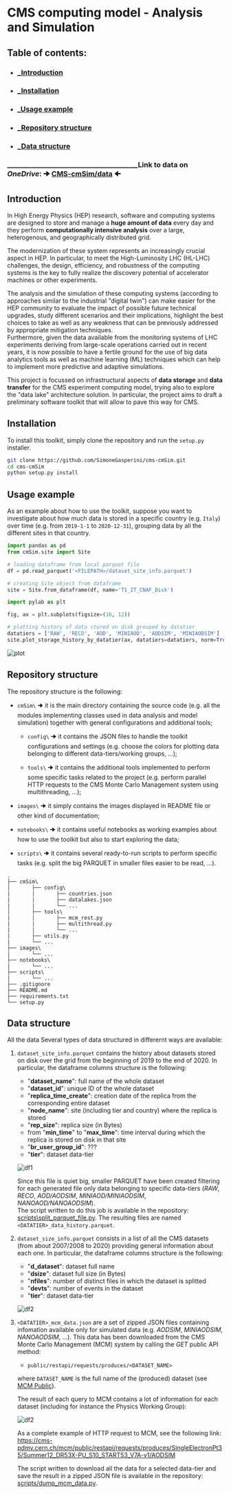 # CMS computing model - Analysis and Simulation

## Table of contents:
- ### [_Introduction](#introduction)
- ### [_Installation](#installation)
- ### [_Usage example](#usage-example)
- ### [_Repository structure](#repository-structure)
- ### [_Data structure](#data-structure)

 ### _______________________________________Link to data on _OneDrive_: 🠊 [CMS-cmSim/data](https://liveunibo-my.sharepoint.com/:f:/g/personal/simone_gasperini2_studio_unibo_it/Eh5PN28-dPxMk8k6xOKacHsBAtPoEHkqk03jwOgqshaB5A?e=0CBqhg) 🠈


## Introduction
In High Energy Physics (HEP) research, software and computing systems are designed to store and manage a **huge amount of data** every day and they perform **computationally intensive analysis** over a large, heterogenous, and geographically distributed grid.

The modernization of these system represents an increasingly crucial aspect in HEP. In particular, to meet the High-Luminosity LHC (HL-LHC) challenges, the design, efficiency, and robustness of the computing systems is the key to fully realize the discovery potential of accelerator machines or other experiments.

The analysis and the simulation of these computing systems (according to approaches similar to the industrial "digital twin") can make easier for the HEP community to evaluate the impact of possible future technical upgrades, study different scenarios and their implications, highlight the best choices to take as well as any weakness that can be previously addressed by appropriate mitigation techniques.\
Furthermore, given the data available from the monitoring systems of LHC experiments deriving from large-scale operations carried out in recent years, it is now possible to have a fertile ground for the use of big data analytics tools as well as machine learning (ML) techniques which can help to implement more predictive and adaptive simulations.

This project is focussed on infrastructural aspects of **data storage** and **data transfer** for the CMS experiment computing model, trying also to explore the "data lake" architecture solution.
In particular, the project aims to draft a preliminary software toolkit that will allow to pave this way for CMS.



## Installation
To install this toolkit, simply clone the repository and run the `setup.py` installer.

```bash
git clone https://github.com/SimoneGasperini/cms-cmSim.git
cd cms-cmSim
python setup.py install
```



## Usage example
As an example about how to use the toolkit, suppose you want to investigate about how much data is stored in a specific country (e.g. `Italy`) over time (e.g. from `2019-1-1` to `2020-12-31`), grouping data by all the different sites in that country.

```python
import pandas as pd
from cmSim.site import Site

# loading dataframe from local parquet file
df = pd.read_parquet('<FILEPATH>/dataset_site_info.parquet')

# creating Site object from dataframe
site = Site.from_dataframe(df, name='T1_IT_CNAF_Disk')
```

```python
import pylab as plt

fig, ax = plt.subplots(figsize=(16, 12))

# plotting history of data stored on disk grouped by datatier
datatiers = ['RAW', 'RECO', 'AOD', 'MINIAOD', 'AODSIM', 'MINIAODSIM']
site.plot_storage_history_by_datatier(ax, datatiers=datatiers, norm=True)
```
![plot](images/example_plot.png)



## Repository structure
The repository structure is the following:

- `cmSim\` 🠊 it is the main directory containing the source code (e.g. all the modules implementing classes used in data analysis and model simulation) together with general configurations and additional tools;

    * `config\` 🠊 it contains the JSON files to handle the toolkit configurations and settings (e.g. choose the colors for plotting data belonging to different data-tiers/working groups, ...);

    * `tools\` 🠊 it contains the additional tools implemented to perform some specific tasks related to the project (e.g. perform parallel HTTP requests to the CMS Monte Carlo Management system using multithreading, ...);

- `images\` 🠊 it simply contains the images displayed in README file or other kind of documentation;

- `notebooks\` 🠊 it contains useful notebooks as working examples about how to use the toolkit but also to start exploring the data;

- `scripts\` 🠊 it contains several ready-to-run scripts to perform specific tasks (e.g. split the big PARQUET in smaller files easier to be read, ...).

```
.
├── cmSim\
│       ├── config\
|       |       ├── countries.json
|       |       ├── datalakes.json
|       |       └── ...
│       ├── tools\
|       |       ├── mcm_rest.py
|       |       ├── multithread.py
|       |       └── ...
|       ├── utils.py
|       └── ...
├── images\
|       └── ...
├── notebooks\
|       └── ...
├── scripts\
|       └── ...
├── .gitignore
├── README.md
├── requirements.txt
└── setup.py
```



## Data structure
All the data Several types of data structured in differernt ways are available:

1) `dataset_site_info.parquet` contains the history about datasets stored on disk over the grid from the beginning of 2019 to the end of 2020. In particular, the dataframe columns structure is the following:
    * "**dataset_name**": full name of the whole dataset
    * "**dataset_id**": unique ID of the whole dataset
    * "**replica_time_create**": creation date of the replica from the corresponding entire dataset
    * "**node_name**": site (including tier and country) where the replica is stored
    * "**rep_size**": replica size (in Bytes)
    * from "**min_time**" to "**max_time**": time interval during which the replica is stored on disk in that site
    * "**br_user_group_id**": ???
    * "**tier**": dataset data-tier

    ![df1](images/example_df1.png)

    Since this file is quiet big, smaller PARQUET have been created filtering for each generated file only data belonging to specific data-tiers (_RAW_, _RECO_, _AOD/AODSIM_, _MINIAOD/MINIAODSIM_, _NANOAOD/NANOAODSIM_).\
    The script written to do this job is available in the repository: [scripts\split_parquet_file.py](https://github.com/SimoneGasperini/cms-cmSim/blob/master/scripts/split_parquet_file.py). The resulting files are named `<DATATIER>_data_history.parquet`.

2) `dataset_size_info.parquet` consists in a list of all the CMS datasets (from about 2007/2008 to 2020) providing general information about each one. In particular, the dataframe columns structure is the following:
    * "**d_dataset**": dataset full name
    * "**dsize**": dataset full size (in Bytes)
    * "**nfiles**": number of distinct files in which the dataset is splitted
    * "**devts**": number of events in the dataset
    * "**tier**": dataset data-tier

    ![df2](images/example_df2.png)

3) `<DATATIER>_mcm_data.json` are a set of zipped JSON files containing infomation available only for simulated data (e.g. _AODSIM_, _MINIAODSIM_, _NANOAODSIM_, ...).
This data has been downloaded from the CMS Monte Carlo Management (MCM) system by calling the _GET_ public API method:
    * `public/restapi/requests/produces/<DATASET_NAME>`

    where `DATASET_NAME` is the full name of the (produced) dataset (see [MCM Public](https://cms-pdmv.cern.ch/mcm/public/restapi/requests)).

    The result of each query to MCM contains a lot of information for each dataset (including for instance the Physics Working Group):

    ![df2](images/mcm_keys.png)

    As a complete example of HTTP request to MCM, see the following link:\
    https://cms-pdmv.cern.ch/mcm/public/restapi/requests/produces/SingleElectronPt35/Summer12_DR53X-PU_S10_START53_V7A-v1/AODSIM

    The script written to download all the data for a selected data-tier and save the result in a zipped JSON file is available in the repository: [scripts/dump_mcm_data.py](https://github.com/SimoneGasperini/cms-cmSim/blob/master/scripts/dump_mcm_data.py).

